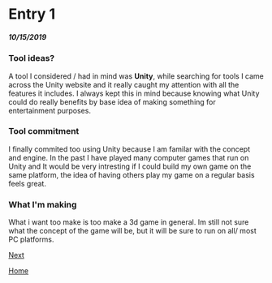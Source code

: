 # Entry 1
##### 10/15/2019

### Tool ideas?
A tool I considered / had in mind was **Unity**, while searching for tools I came across the Unity website and it really caught my attention with all the features it includes. I always kept this in mind because knowing what Unity could do really benefits by base idea of making something for entertainment purposes.
### Tool commitment
 I finally commited too using Unity because I am familar with the concept and engine. In the past I have played many computer games that run on Unity and It would be very intresting if I could build my own game on the same platform, the idea of having others play my game on a regular basis feels great.
### What I'm making
 What i want too make is too make a 3d game in general. Im still not sure what the concept of the game will be, but it will be sure to run on all/ most PC platforms.

[Next](entry02.md)

[Home](../README.md)